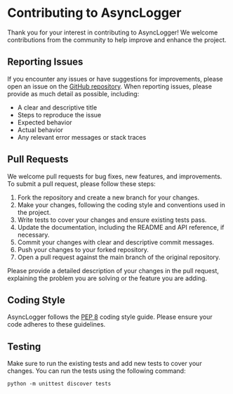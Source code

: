 # Contributing to AsyncLogger

Thank you for your interest in contributing to AsyncLogger! We welcome contributions from the community to help improve and enhance the project.

## Reporting Issues

If you encounter any issues or have suggestions for improvements, please open an issue on the [GitHub repository](https://github.com/HollowTheSilver/AsyncLogger/issues). When reporting issues, please provide as much detail as possible, including:

- A clear and descriptive title
- Steps to reproduce the issue
- Expected behavior
- Actual behavior
- Any relevant error messages or stack traces

## Pull Requests

We welcome pull requests for bug fixes, new features, and improvements. To submit a pull request, please follow these steps:

1. Fork the repository and create a new branch for your changes.
2. Make your changes, following the coding style and conventions used in the project.
3. Write tests to cover your changes and ensure existing tests pass.
4. Update the documentation, including the README and API reference, if necessary.
5. Commit your changes with clear and descriptive commit messages.
6. Push your changes to your forked repository.
7. Open a pull request against the main branch of the original repository.

Please provide a detailed description of your changes in the pull request, explaining the problem you are solving or the feature you are adding.

## Coding Style

AsyncLogger follows the [PEP 8](https://www.python.org/dev/peps/pep-0008/) coding style guide. Please ensure your code adheres to these guidelines.

## Testing

Make sure to run the existing tests and add new tests to cover your changes. You can run the tests using the following command:

```shell
python -m unittest discover tests